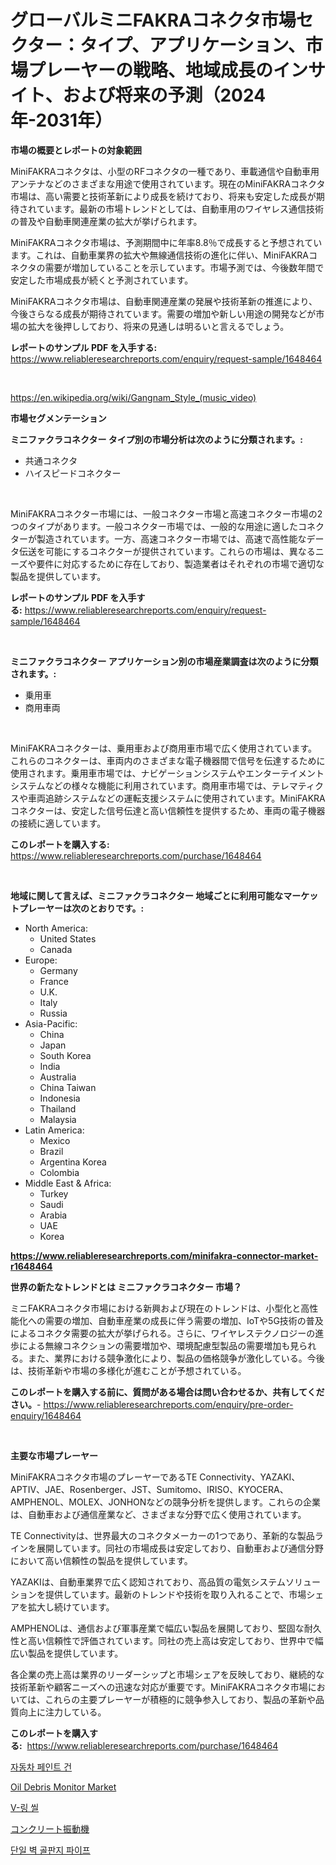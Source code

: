 <p><h1>グローバルミニFAKRAコネクタ市場セクター：タイプ、アプリケーション、市場プレーヤーの戦略、地域成長のインサイト、および将来の予測（2024年-2031年）</h1></p><p><strong>市場の概要とレポートの対象範囲</strong></p>
<p><p>MiniFAKRAコネクタは、小型のRFコネクタの一種であり、車載通信や自動車用アンテナなどのさまざまな用途で使用されています。現在のMiniFAKRAコネクタ市場は、高い需要と技術革新により成長を続けており、将来も安定した成長が期待されています。最新の市場トレンドとしては、自動車用のワイヤレス通信技術の普及や自動車関連産業の拡大が挙げられます。</p><p>MiniFAKRAコネクタ市場は、予測期間中に年率8.8％で成長すると予想されています。これは、自動車業界の拡大や無線通信技術の進化に伴い、MiniFAKRAコネクタの需要が増加していることを示しています。市場予測では、今後数年間で安定した市場成長が続くと予測されています。</p><p>MiniFAKRAコネクタ市場は、自動車関連産業の発展や技術革新の推進により、今後さらなる成長が期待されています。需要の増加や新しい用途の開発などが市場の拡大を後押ししており、将来の見通しは明るいと言えるでしょう。</p></p>
<p><strong>レポートのサンプル PDF を入手する:</strong> <a href="https://www.reliableresearchreports.com/enquiry/request-sample/1648464">https://www.reliableresearchreports.com/enquiry/request-sample/1648464</a></p>
<p>&nbsp;</p>
<p><a href="https://en.wikipedia.org/wiki/Gangnam_Style_(music_video)">https://en.wikipedia.org/wiki/Gangnam_Style_(music_video)</a></p>
<p><strong>市場セグメンテーション</strong></p>
<p><strong>ミニファクラコネクター タイプ別の市場分析は次のように分類されます。:</strong></p>
<p><ul><li>共通コネクタ</li><li>ハイスピードコネクター</li></ul></p>
<p>&nbsp;</p>
<p><p>MiniFAKRAコネクター市場には、一般コネクター市場と高速コネクター市場の2つのタイプがあります。一般コネクター市場では、一般的な用途に適したコネクターが製造されています。一方、高速コネクター市場では、高速で高性能なデータ伝送を可能にするコネクターが提供されています。これらの市場は、異なるニーズや要件に対応するために存在しており、製造業者はそれぞれの市場で適切な製品を提供しています。</p></p>
<p><strong>レポートのサンプル PDF を入手する:</strong>&nbsp;<a href="https://www.reliableresearchreports.com/enquiry/request-sample/1648464">https://www.reliableresearchreports.com/enquiry/request-sample/1648464</a></p>
<p>&nbsp;</p>
<p><strong> ミニファクラコネクター アプリケーション別の市場産業調査は次のように分類されます。:</strong></p>
<p><ul><li>乗用車</li><li>商用車両</li></ul></p>
<p>&nbsp;</p>
<p><p>MiniFAKRAコネクターは、乗用車および商用車市場で広く使用されています。これらのコネクターは、車両内のさまざまな電子機器間で信号を伝達するために使用されます。乗用車市場では、ナビゲーションシステムやエンターテイメントシステムなどの様々な機能に利用されています。商用車市場では、テレマティクスや車両追跡システムなどの運転支援システムに使用されています。MiniFAKRAコネクターは、安定した信号伝達と高い信頼性を提供するため、車両の電子機器の接続に適しています。</p></p>
<p><strong>このレポートを購入する:</strong>&nbsp; <a href="https://www.reliableresearchreports.com/purchase/1648464">https://www.reliableresearchreports.com/purchase/1648464</a></p>
<p>&nbsp;</p>
<p><strong>地域に関して言えば、ミニファクラコネクター 地域ごとに利用可能なマーケットプレーヤーは次のとおりです。:</strong></p>
<p><ul>
    <li>
        North America:
        <ul>
            <li>United States</li>
            <li>Canada</li>
        </ul>
    </li>
    <li>
        Europe:
        <ul>
            <li>Germany</li>
            <li>France</li>
            <li>U.K.</li>
            <li>Italy</li>
            <li>Russia</li>
        </ul>
    </li>
    <li>
        Asia-Pacific:
        <ul>
            <li>China</li>
            <li>Japan</li>
            <li>South Korea</li>
            <li>India</li>
            <li>Australia</li>
            <li>China Taiwan</li>
            <li>Indonesia</li>
            <li>Thailand</li>
            <li>Malaysia</li>
        </ul>
    </li>
    <li>
        Latin America:
        <ul>
            <li>Mexico</li>
            <li>Brazil</li>
            <li>Argentina Korea</li>
            <li>Colombia</li>
        </ul>
    </li>
    <li>
        Middle East & Africa:
        <ul>
            <li>Turkey</li>
            <li>Saudi</li>
            <li>Arabia</li>
            <li>UAE</li>
            <li>Korea</li>
        </ul>
    </li>
    </ul></p>
<p><strong><a href="https://www.reliableresearchreports.com/minifakra-connector-market-r1648464">https://www.reliableresearchreports.com/minifakra-connector-market-r1648464</a></strong>&nbsp;</p>
<p><strong>世界の新たなトレンドとは ミニファクラコネクター 市場？</strong></p>
<p><p>ミニFAKRAコネクタ市場における新興および現在のトレンドは、小型化と高性能化への需要の増加、自動車産業の成長に伴う需要の増加、IoTや5G技術の普及によるコネクタ需要の拡大が挙げられる。さらに、ワイヤレステクノロジーの進歩による無線コネクションの需要増加や、環境配慮型製品の需要増加も見られる。また、業界における競争激化により、製品の価格競争が激化している。今後は、技術革新や市場の多様化が進むことが予想されている。</p></p>
<p><strong>このレポートを購入する前に、質問がある場合は問い合わせるか、共有してください。</strong>- <a href="https://www.reliableresearchreports.com/enquiry/pre-order-enquiry/1648464">https://www.reliableresearchreports.com/enquiry/pre-order-enquiry/1648464</a></p>
<p>&nbsp;</p>
<p><strong>主要な市場プレーヤー</strong></p>
<p><p>MiniFAKRAコネクタ市場のプレーヤーであるTE Connectivity、YAZAKI、APTIV、JAE、Rosenberger、JST、Sumitomo、IRISO、KYOCERA、AMPHENOL、MOLEX、JONHONなどの競争分析を提供します。これらの企業は、自動車および通信産業など、さまざまな分野で広く使用されています。</p><p>TE Connectivityは、世界最大のコネクタメーカーの1つであり、革新的な製品ラインを展開しています。同社の市場成長は安定しており、自動車および通信分野において高い信頼性の製品を提供しています。</p><p>YAZAKIは、自動車業界で広く認知されており、高品質の電気システムソリューションを提供しています。最新のトレンドや技術を取り入れることで、市場シェアを拡大し続けています。</p><p>AMPHENOLは、通信および軍事産業で幅広い製品を展開しており、堅固な耐久性と高い信頼性で評価されています。同社の売上高は安定しており、世界中で幅広い製品を提供しています。</p><p>各企業の売上高は業界のリーダーシップと市場シェアを反映しており、継続的な技術革新や顧客ニーズへの迅速な対応が重要です。MiniFAKRAコネクタ市場においては、これらの主要プレーヤーが積極的に競争参入しており、製品の革新や品質向上に注力している。</p></p>
<p><strong>このレポートを購入する:</strong>&nbsp;&nbsp;<a href="https://www.reliableresearchreports.com/purchase/1648464">https://www.reliableresearchreports.com/purchase/1648464</a></p>
<p><p><a href="https://github.com/DavidRobb19/Market-Research-Report-List-1/blob/main/6886490168588.md">자동차 페인트 건</a></p><p><a href="https://github.com/pjcfca/Market-Research-Report-List-3/blob/main/oil-debris-monitor-market.md">Oil Debris Monitor Market</a></p><p><a href="https://medium.com/@joanacasper2001/2024%EB%85%84%EB%B6%80%ED%84%B0-2031%EB%85%84%EA%B9%8C%EC%A7%80%EC%9D%98-v%EB%A7%81-%EC%94%B0-%EC%8B%9C%EC%9E%A5-%EC%8B%A0%ED%9D%A5-%ED%8A%B8%EB%A0%8C%EB%93%9C%EC%99%80-%EB%AF%B8%EB%9E%98-%EC%A0%84%EB%A7%9D-1999d0c88668">V-링 씰</a></p><p><a href="https://medium.com/@austinjames1907/%E3%82%B3%E3%83%B3%E3%82%AF%E3%83%AA%E3%83%BC%E3%83%88%E6%8C%AF%E5%8B%95%E6%A9%9F%E6%A5%AD%E7%95%8C%E3%81%AB%E9%96%A2%E3%81%99%E3%82%8B%E6%B4%9E%E5%AF%9F-2031%E5%B9%B4%E3%81%BE%E3%81%A7%E3%81%AE%E5%B8%82%E5%A0%B4%E3%81%AE%E8%B2%A1%E5%8B%99%E7%8A%B6%E6%B3%81-%E5%B8%82%E5%A0%B4%E8%A6%8F%E6%A8%A1-%E5%8F%8E%E7%9B%8A%E5%88%86%E6%9E%90-7c4834985a97">コンクリート振動機</a></p><p><a href="https://medium.com/@jeralderzog65756e/2024%EB%85%84%EB%B6%80%ED%84%B0-2031%EB%85%84%EA%B9%8C%EC%A7%80%EC%9D%98-%EA%B8%80%EB%A1%9C%EB%B2%8C-%EC%8B%9C%EC%9E%A5-%EB%8F%99%ED%96%A5-%EB%B0%8F-%EB%B6%84%EC%84%9D%EC%9D%B4-104%ED%8E%98%EC%9D%B4%EC%A7%80%EC%97%90%EC%84%9C-%EB%8B%A4%EB%A3%A8%EB%8A%94-%EC%8B%B1%EA%B8%80-%EC%9B%94-%EC%BD%94%EB%A3%A8%EA%B2%8C%EC%9D%B4%ED%8A%B8-%ED%8C%8C%EC%9D%B4%ED%94%84-%EC%8B%9C%EC%9E%A5-%EC%A0%84%EB%A7%9D-c97df9ea0c48">단일 벽 골판지 파이프</a></p></p>